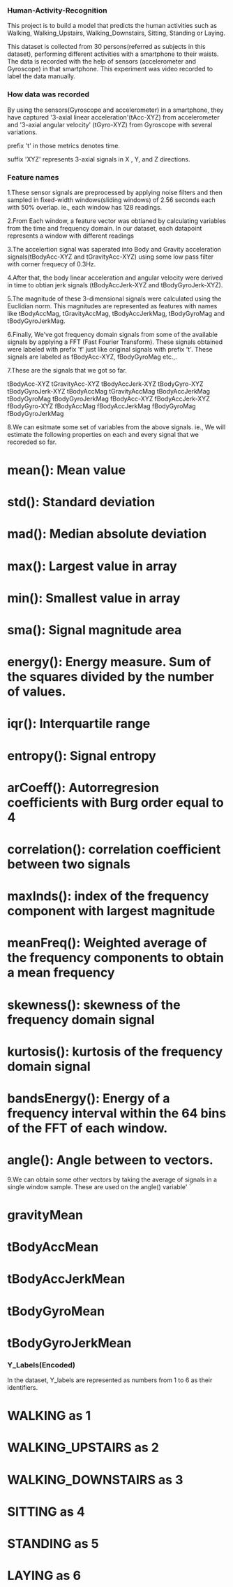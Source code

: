 ### Human-Activity-Recognition

This project is to build a model that predicts the human activities such as Walking, Walking_Upstairs, Walking_Downstairs, Sitting, Standing or Laying.

This dataset is collected from 30 persons(referred as subjects in this dataset), performing different activities with a smartphone to their waists. The data is recorded with the help of sensors (accelerometer and Gyroscope) in that smartphone. This experiment was video recorded to label the data manually.

### How data was recorded
By using the sensors(Gyroscope and accelerometer) in a smartphone, they have captured '3-axial linear acceleration'(tAcc-XYZ) from accelerometer and '3-axial angular velocity' (tGyro-XYZ) from Gyroscope with several variations.

prefix 't' in those metrics denotes time.

suffix 'XYZ' represents 3-axial signals in X , Y, and Z directions.

### Feature names
1.These sensor signals are preprocessed by applying noise filters and then sampled in fixed-width windows(sliding windows) of 2.56 seconds each with 50% overlap. ie., each window has 128 readings.

2.From Each window, a feature vector was obtianed by calculating variables from the time and frequency domain.
In our dataset, each datapoint represents a window with different readings

3.The accelertion signal was saperated into Body and Gravity acceleration signals(tBodyAcc-XYZ and tGravityAcc-XYZ) using some low pass filter with corner frequecy of 0.3Hz.

4.After that, the body linear acceleration and angular velocity were derived in time to obtian jerk signals (tBodyAccJerk-XYZ and tBodyGyroJerk-XYZ).

5.The magnitude of these 3-dimensional signals were calculated using the Euclidian norm. This magnitudes are represented as features with names like tBodyAccMag, tGravityAccMag, tBodyAccJerkMag, tBodyGyroMag and tBodyGyroJerkMag.

6.Finally, We've got frequency domain signals from some of the available signals by applying a FFT (Fast Fourier Transform). These signals obtained were labeled with prefix 'f' just like original signals with prefix 't'. These signals are labeled as fBodyAcc-XYZ, fBodyGyroMag etc.,.

7.These are the signals that we got so far.

tBodyAcc-XYZ
tGravityAcc-XYZ
tBodyAccJerk-XYZ
tBodyGyro-XYZ
tBodyGyroJerk-XYZ
tBodyAccMag
tGravityAccMag
tBodyAccJerkMag
tBodyGyroMag
tBodyGyroJerkMag
fBodyAcc-XYZ
fBodyAccJerk-XYZ
fBodyGyro-XYZ
fBodyAccMag
fBodyAccJerkMag
fBodyGyroMag
fBodyGyroJerkMag

8.We can esitmate some set of variables from the above signals. ie., We will estimate the following properties on each and every signal that we recoreded so far.

# mean(): Mean value
# std(): Standard deviation
# mad(): Median absolute deviation
# max(): Largest value in array
# min(): Smallest value in array
# sma(): Signal magnitude area
# energy(): Energy measure. Sum of the squares divided by the number of values.
# iqr(): Interquartile range
# entropy(): Signal entropy
# arCoeff(): Autorregresion coefficients with Burg order equal to 4
# correlation(): correlation coefficient between two signals
# maxInds(): index of the frequency component with largest magnitude
# meanFreq(): Weighted average of the frequency components to obtain a mean frequency
# skewness(): skewness of the frequency domain signal
# kurtosis(): kurtosis of the frequency domain signal
# bandsEnergy(): Energy of a frequency interval within the 64 bins of the FFT of each window.
# angle(): Angle between to vectors.

9.We can obtain some other vectors by taking the average of signals in a single window sample. These are used on the angle() variable' `

# gravityMean
# tBodyAccMean
# tBodyAccJerkMean
# tBodyGyroMean
# tBodyGyroJerkMean

### Y_Labels(Encoded)
In the dataset, Y_labels are represented as numbers from 1 to 6 as their identifiers.

# WALKING as 1
# WALKING_UPSTAIRS as 2
# WALKING_DOWNSTAIRS as 3
# SITTING as 4
# STANDING as 5
# LAYING as 6

